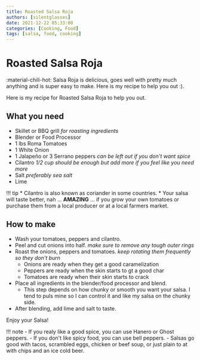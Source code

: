 ```yaml
---
title: Roasted Salsa Roja
authors: [silentglasses]
date: 2021-12-22 05:33:00
categories: [Cooking, Food]
tags: [salsa, food, cooking]
---
```


# Roasted Salsa Roja

:material-chili-hot: Salsa Roja is delicious, goes well with pretty much anything and is super easy to make. Here is my recipe to help you out :).

Here is my recipe for Roasted Salsa Roja to help you out.
<!-- more -->

## What you need

- Skillet or BBQ grill _for roasting ingredients_
- Blender or Food Processor
- 1 lbs Roma Tomatoes
- 1 White Onion
- 1 Jalapeño or 3 Serrano peppers _can be left out if you don't want spice_
- Cilantro _1/2 cup should be enough but add more if you feel like you need more_
- Salt _preferably sea salt_
- Lime

!!! tip
    * Cilantro is also known as coriander in some countries.
    * Your salsa will taste better, nah ... **AMAZING** ... if you grow your own tomatoes or purchase them from a local producer or at a local farmers market.

## How to make

- Wash your tomatoes, peppers and cilantro.
- Peel and cut onions into half. _make sure to remove any tough outer rings_
- Roast the onions, peppers and tomatoes. _keep rotating them frequently so they don't burn_
    - Onions are ready when they get a good caramelization
    - Peppers are ready when the skin starts to gt a good char
    - Tomatoes are ready when their skin starts to crack
- Place all ingredients in the blender/food processor and blend.
    - This step depends on how chunky or smooth you want your salsa. I tend to puls mine so I can control it and like my salsa on the chunky side.
- After blending, add lime and salt to taste.

Enjoy your Salsa!

!!! note
    - If you realy like a good spice, you can use Hanero or Ghost peppers.
    - If you don't like spicy food, you can use bell peppers.
    - Salsas go good with tacos, scrambled eggs, chicken or beef soup, or just plain to at with chips and an ice cold beer.
